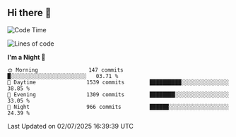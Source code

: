 ## Hi there 👋

<!--
**Wangmerlyn/Wangmerlyn** is a ✨ _special_ ✨ repository because its `README.md` (this file) appears on your GitHub profile.

Here are some ideas to get you started:

- 🔭 I’m currently working on ...
- 🌱 I’m currently learning ...
- 👯 I’m looking to collaborate on ...
- 🤔 I’m looking for help with ...
- 💬 Ask me about ...
- 📫 How to reach me: ...
- 😄 Pronouns: ...
- ⚡ Fun fact: ...
-->
<!--START_SECTION:waka-->
![Code Time](http://img.shields.io/badge/Code%20Time-397%20hrs%2045%20mins-blue)

![Lines of code](https://img.shields.io/badge/From%20Hello%20World%20I%27ve%20Written-20.1%20million%20lines%20of%20code-blue)

**I'm a Night 🦉** 

```text
🌞 Morning                147 commits         █░░░░░░░░░░░░░░░░░░░░░░░░   03.71 % 
🌆 Daytime                1539 commits        ██████████░░░░░░░░░░░░░░░   38.85 % 
🌃 Evening                1309 commits        ████████░░░░░░░░░░░░░░░░░   33.05 % 
🌙 Night                  966 commits         ██████░░░░░░░░░░░░░░░░░░░   24.39 % 
```



 Last Updated on 02/07/2025 16:39:39 UTC
<!--END_SECTION:waka-->
